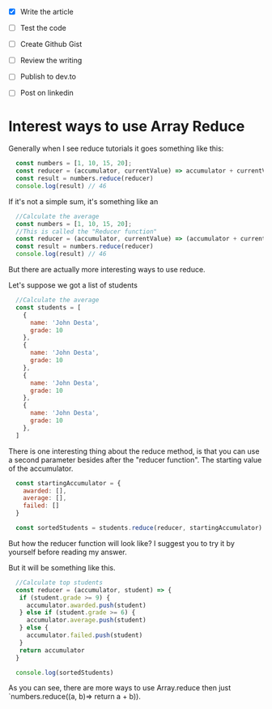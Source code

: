 - [X] Write the article
- [ ] Test the code
- [ ] Create Github Gist
- [ ] Review the writing
- [ ] Publish to dev.to
- [ ] Post on linkedin


# Interest ways to use Array Reduce

Generally when I see reduce tutorials it goes something like this:

```javascript
  const numbers = [1, 10, 15, 20];
  const reducer = (accumulator, currentValue) => accumulator + currentValue)
  const result = numbers.reduce(reducer)
  console.log(result) // 46
``` 
If it's not a simple sum, it's something like an

```javascript
  //Calculate the average
  const numbers = [1, 10, 15, 20];
  //This is called the "Reducer function"
  const reducer = (accumulator, currentValue) => (accumulator + currentValue)/2)
  const result = numbers.reduce(reducer)
  console.log(result) // 46
``` 

But there are actually more interesting ways to use reduce.

Let's suppose we got a list of students

```javascript
  //Calculate the average
  const students = [
    {
      name: 'John Desta',
      grade: 10
    },
    {
      name: 'John Desta',
      grade: 10
    },
    {
      name: 'John Desta',
      grade: 10
    },
    {
      name: 'John Desta',
      grade: 10
    },
  ]
``` 

There is one interesting thing about the reduce method, is that you can use a second parameter besides after the "reducer function". The starting value of the accumulator. 

```javascript
  const startingAccumulator = {
    awarded: [],
    average: [],
    failed: []
  }

  const sortedStudents = students.reduce(reducer, startingAccumulator)
``` 
But how the reducer function will look like? I suggest you to try it by yourself before reading my answer.

But it will be something like this.

```javascript
  //Calculate top students
  const reducer = (accumulator, student) => {
   if (student.grade >= 9) { 
     accumulator.awarded.push(student)
   } else if (student.grade >= 6) {
     accumulator.average.push(student)
   } else {
     accumulator.failed.push(student)
   }
   return accumulator    
  } 

  console.log(sortedStudents)
```

As you can see, there are more ways to use Array.reduce then just `numbers.reduce((a, b)=> return a + b)).



